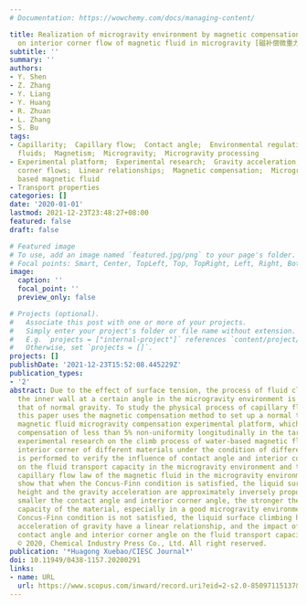 ```yaml
---
# Documentation: https://wowchemy.com/docs/managing-content/

title: Realization of microgravity environment by magnetic compensation and study
  on interior corner flow of magnetic fluid in microgravity [磁补偿微重力环境实现及磁流体微重力内角流动研究]
subtitle: ''
summary: ''
authors:
- Y. Shen
- Z. Zhang
- Y. Liang
- Y. Huang
- R. Zhuan
- L. Zhang
- S. Bu
tags:
- Capillarity;  Capillary flow;  Contact angle;  Environmental regulations;  Magnetic
  fluids;  Magnetism;  Microgravity;  Microgravity processing
- Experimental platform;  Experimental research;  Gravity acceleration;  Interior
  corner flows;  Linear relationships;  Magnetic compensation;  Microgravity environments;  Water
  based magnetic fluid
- Transport properties
categories: []
date: '2020-01-01'
lastmod: 2021-12-23T23:48:27+08:00
featured: false
draft: false

# Featured image
# To use, add an image named `featured.jpg/png` to your page's folder.
# Focal points: Smart, Center, TopLeft, Top, TopRight, Left, Right, BottomLeft, Bottom, BottomRight.
image:
  caption: ''
  focal_point: ''
  preview_only: false

# Projects (optional).
#   Associate this post with one or more of your projects.
#   Simply enter your project's folder or file name without extension.
#   E.g. `projects = ["internal-project"]` references `content/project/deep-learning/index.md`.
#   Otherwise, set `projects = []`.
projects: []
publishDate: '2021-12-23T15:52:08.445229Z'
publication_types:
- '2'
abstract: Due to the effect of surface tension, the process of fluid climbing along
  the inner wall at a certain angle in the microgravity environment is different from
  that of normal gravity. To study the physical process of capillary flow in microgravity,
  this paper uses the magnetic compensation method to set up a normal temperature
  magnetic fluid microgravity compensation experimental platform, which achieves magnetic
  compensation of less than 5% non-uniformity longitudinally in the target area. Visualized
  experimental research on the climb process of water-based magnetic fluid along the
  interior corner of different materials under the condition of different gravity
  is performed to verify the influence of contact angle and interior corner angle
  on the fluid transport capacity in the microgravity environment and to reveal the
  capillary flow law of the magnetic fluid in the microgravity environment. The results
  show that when the Concus-Finn condition is satisfied, the liquid surface climbing
  height and the gravity acceleration are approximately inversely proportional. The
  smaller the contact angle and interior corner angle, the stronger the fluid transport
  capacity of the material, especially in a good microgravity environment. When the
  Concus-Finn condition is not satisfied, the liquid surface climbing height and the
  acceleration of gravity have a linear relationship, and the impact of changes in
  contact angle and interior corner angle on the fluid transport capacity is not obvious.
  © 2020, Chemical Industry Press Co., Ltd. All right reserved.
publication: '*Huagong Xuebao/CIESC Journal*'
doi: 10.11949/0438-1157.20200291
links:
- name: URL
  url: https://www.scopus.com/inward/record.uri?eid=2-s2.0-85097115137&doi=10.11949%2f0438-1157.20200291&partnerID=40&md5=0b1b099bc968ba59e30fdfe5e56a4148
---
```

